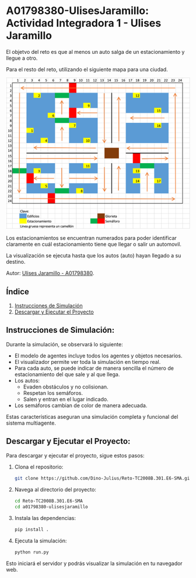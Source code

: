 A01798380-UlisesJaramillo: Actividad Integradora 1 - Ulises Jaramillo
========================

El objetvo del reto es que al menos un auto salga de un estacionamiento y llegue a otro.

Para el resto del reto, utilizando el siguiente mapa para una ciudad.

![Mapa de la ciudad](../image.png)

Los estacionamientos se encuentran numerados para poder identificar claramente en cuál estacionamiento tiene que llegar o salir un automovil.

La visualización se ejecuta hasta que los autos (auto) hayan llegado a su destino.

Autor: [Ulises Jaramillo - A01798380](https://github.com/Ulises-JPx).

## Índice

1. [Instrucciones de Simulación](#instrucciones-de-simulación)
2. [Descargar y Ejecutar el Proyecto](#descargar-y-ejecutar-el-proyecto)

## Instrucciones de Simulación:

Durante la simulación, se observará lo siguiente:

- El modelo de agentes incluye todos los agentes y objetos necesarios.
- El visualizador permite ver toda la simulación en tiempo real.
- Para cada auto, se puede indicar de manera sencilla el número de estacionamiento del que sale y al que llega.
- Los autos:
    - Evaden obstáculos y no colisionan.
    - Respetan los semáforos.
    - Salen y entran en el lugar indicado.
- Los semáforos cambian de color de manera adecuada.

Estas características aseguran una simulación completa y funcional del sistema multiagente.

## Descargar y Ejecutar el Proyecto:

Para descargar y ejecutar el proyecto, sigue estos pasos:

1. Clona el repositorio:
    ```sh
    git clone https://github.com/Dino-Julius/Reto-TC2008B.301.E6-SMA.git
    ```

2. Navega al directorio del proyecto:
    ```sh
    cd Reto-TC2008B.301.E6-SMA
    cd a01798380-ulisesjaramillo
    ```

3. Instala las dependencias:
    ```sh
    pip install .
    ```

4. Ejecuta la simulación:
    ```sh
    python run.py
    ```

Esto iniciará el servidor y podrás visualizar la simulación en tu navegador web.
